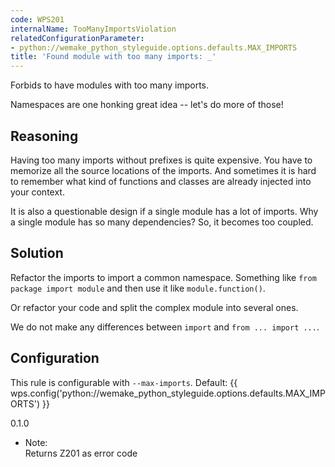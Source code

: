 ```yaml
---
code: WPS201
internalName: TooManyImportsViolation
relatedConfigurationParameter:
- python://wemake_python_styleguide.options.defaults.MAX_IMPORTS
title: 'Found module with too many imports: _'
---
```


Forbids to have modules with too many imports.

Namespaces are one honking great idea -- let's do more of those\!

## Reasoning
Having too many imports without prefixes is quite expensive. You
have to memorize all the source locations of the imports. And
sometimes it is hard to remember what kind of functions and classes
are already injected into your context.

It is also a questionable design if a single module has a lot of
imports. Why a single module has so many dependencies? So, it
becomes too coupled.

## Solution
Refactor the imports to import a common namespace. Something like
`from package import module` and then use it like
`module.function()`.

Or refactor your code and split the complex module into several
ones.

We do not make any differences between `import` and `from ... import
...`.

## Configuration
This rule is configurable with `--max-imports`. Default:
{{ wps.config('python://wemake_python_styleguide.options.defaults.MAX_IMPORTS') }}

<div class="versionadded">

0.1.0

</div>

  - Note:  
    Returns Z201 as error code